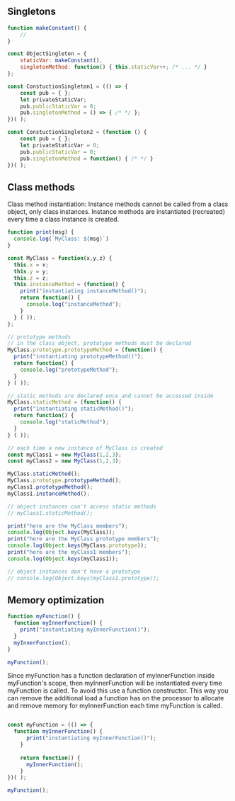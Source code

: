 
## Singletons

```javascript
function makeConstant() {
    //
}

const ObjectSingleton = {
    staticVar: makeConstant(),
    singletonMethod: function() { this.staticVar++; /* ... */ }
};

const ConstuctionSingleton1 = (() => {
    const pub = { };
    let privateStaticVar;
    pub.publicStaticVar = 0;
    pub.singletonMethod = () => { /* */ };
})( );

const ConstuctionSingleton2 = (function () {
    const pub = { };
    let privateStaticVar = 0;
    pub.publicStaticVar = 0;
    pub.singletonMethod = function() { /* */ }
})( );

```

## Class methods

Class method instantiation: Instance methods cannot be called from a class object, only class instances. Instance methods are instantiated (recreated) every time a class instance is created.

```javascript
function print(msg) {
  console.log(`MyClass: ${msg}`)
}

const MyClass = function(x,y,z) {
  this.x = x;
  this.y = y;
  this.z = z;
  this.instanceMethod = (function() {
    print("instantiating instanceMethod()");
    return function() {
      console.log("instanceMethod");
    }
  } ( ));
};

// prototype methods
// in the class object, prototype methods must be declared
MyClass.prototype.prototypeMethod = (function() {
  print("instantiating prototypeMethod()");
  return function() {
    console.log("prototypeMethod");
  }
} ( ));

// static methods are declared once and cannot be accessed inside
MyClass.staticMethod = (function() {
  print("instantiating staticMethod()");
  return function() {
    console.log("staticMethod");
  }
} ( ));

// each time a new instance of MyClass is created
const myClass1 = new MyClass(1,2,3);
const myClass2 = new MyClass(1,2,3);

MyClass.staticMethod();
MyClass.prototype.prototypeMethod();
myClass1.prototypeMethod();
myClass1.instanceMethod();

// object instances can't access static methods
// myClass1.staticMethod();

print("here are the MyClass members");
console.log(Object.keys(MyClass));
print("here are the MyClass prototype members");
console.log(Object.keys(MyClass.prototype));
print("here are the myClass1 members");
console.log(Object.keys(myClass1));

// object instances don't have a prototype
// console.log(Object.keys(myClass1.prototype));

```

## Memory optimization 

```javascript
function myFunction() {
  function myInnerFunction() {
    print("instantiating myInnerFunction()");
  }
  myInnerFunction();
}

myFunction();
```

Since myFunction has a function declaration of myInnerFunction inside myFunction's scope, then myInnerFunction will be instantiated every time myFunction is called. To avoid this use a function constructor. This way you can remove the additional load a function has on the processor to allocate and remove memory for myInnerFunction each time myFunction is called.

```javascript

const myFunction = (() => {
  function myInnerFunction() {
      print("instantiating myInnerFunction()");
    }
    
    return function() {
      myInnerFunction();
    }
})( );

myFunction();
```